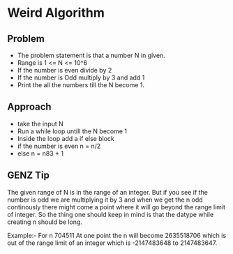 # Weird Algorithm

## Problem

- The problem statement is that a number N in given.
- Range is 1 <= N <= 10^6
- If the number is even divide by 2
- If the number is Odd multiply by 3 and add 1
- Print the all the numbers till the N become 1.

## Approach

- take the input N
- Run a while loop untill the N become 1
- Inside the loop add a if else block
- if the number is even n = n/2
- else n = n83 + 1

## GENZ Tip

The given range of N is in the range of an integer. But if you see if the number is odd we are multiplying it by 3 and when we get the n odd continously there might come a point where it will go beyond the range limit of integer. So the thing one should keep in mind is that the datype while creating n should be long.

Example:-
For n 704511
At one point the n will become 2635518706 which is out of the range limit of an integer which is -2147483648 to 2147483647.
